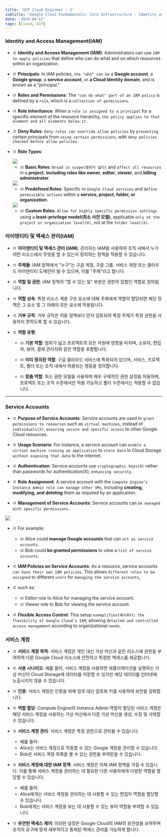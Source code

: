 ```yaml
---
title: 'GCP Cloud Engineer - 5'
subtitle: 'Google Cloud Fundamentals: Core Infrastructure - Identity and Access Management(IAM) / Service Accounts'
date: '2024-04-12'
tags: [Cloud, GCP]
---
```


### Identity and Access Management(IAM)


- ㅇ **Identity and Access Management (IAM)**: Administrators can use `IAM to apply policies` that define who can do what and on which resources within an organization.

- ㅇ **Principals**: In IAM policies, `the "who" can be` a **Google account**, a **Google group**, a **service account**, or **a Cloud Identity domain**, and is known as a "principal."

- ㅇ **Roles and Permissions**: The `"can do what" part of an IAM policy` is defined by a `role`, which is a `collection of permissions`.

- ㅇ **Role Inheritance**: When a `role is assigned to a principal` for a specific element of the resource hierarchy, `the policy applies to that element and all elements below it.`

- ㅇ **Deny Rules**: `Deny rules can override allow policies` by `preventing` certain principals from `using certain permissions`, with `deny policies checked before allow policies.`

- ㅇ **Role Types**:

  <img class='blogImage' src='/blog/basic_iam_role.png'>

  - ㅁ **Basic Roles**: `Broad in scope(범위가 넓다)` and `affect all resources` in a **project**, **including roles like owner**, **editor**, **viewer**, and **billing administrator**.

  <img class='blogImage' src='/blog/predefined_role.png'>

  - ㅁ **Predefined Roles**: Specific to `Google Cloud services` and `define permissible actions` within a **service, project, folder, or organization**.

  <img class='blogImage' src='/blog/custom_role.png'>

  - ㅁ **Custom Roles**: `Allow for highly specific permission settings` using a **least-privilege model(최소 사전 모델)**, applicable `only at the project or organization level(O)`, not at the `folder level(X)`.

### 아이덴티티 및 액세스 관리(IAM)

- ㅇ **아이덴티티 및 액세스 관리 (IAM)**: 관리자는 IAM을 사용하여 조직 내에서 누가 어떤 리소스에서 무엇을 할 수 있는지 정의하는 정책을 적용할 수 있습니다.

- ㅇ **주체들**: IAM 정책에서 "누구"는 구글 계정, 구글 그룹, 서비스 계정 또는 클라우드 아이덴티티 도메인이 될 수 있으며, 이를 "주체"라고 합니다.

- ㅇ **역할 및 권한**: IAM 정책의 "할 수 있는 일" 부분은 권한의 집합인 역할로 정의됩니다.

- ㅇ **역할 상속**: 특정 리소스 계층 구조 요소에 대해 주체에게 역할이 할당되면 해당 정책은 그 요소 및 그 아래의 모든 요소에 적용됩니다.

- ㅇ **거부 규칙**: 거부 규칙은 허용 정책보다 먼저 검토되어 특정 주체가 특정 권한을 사용하지 못하도록 할 수 있습니다.

- ㅇ **역할 유형**:

  - ㅁ **기본 역할**: 범위가 넓고 프로젝트의 모든 자원에 영향을 미치며, 소유자, 편집자, 뷰어, 결제 관리자와 같은 역할을 포함합니다.

  - ㅁ **미리 정의된 역할**: 구글 클라우드 서비스에 특화되어 있으며, 서비스, 프로젝트, 폴더 또는 조직 내에서 허용되는 행동을 정의합니다.

  - ㅁ **맞춤 역할**: 최소 권한 모델을 사용하여 매우 구체적인 권한 설정을 허용하며, 프로젝트 또는 조직 수준에서만 적용 가능하고 폴더 수준에서는 적용할 수 없습니다.

--------


### Service Accounts


- ㅇ **Purpose of Service Accounts**: Service accounts are used to `grant permissions to resources` such as `virtual machines`, instead of `individuals(X)`, `ensuring secure and specific access` to other Google Cloud resources.

- ㅇ **Usage Scenario**: For instance, a service account can `enable a virtual machine running an application` to `store data` in Cloud Storage `without exposing that data` to the internet.

- ㅇ **Authentication**: Service accounts use `cryptographic keys(O)` rather than passwords for authentication(X), `enhancing security`.

- ㅇ **Role Assignment**: A service account with the `Compute Engine’s Instance Admin role can manage other VMs`, including **creating, modifying, and deleting** them as required by an application.

- ㅇ **Management of Service Accounts**: Service accounts can `be managed with specific permissions`. 

<img class='blogImage' src='/blog/service_account.png'>

- ㅇ For example:
  - ㅁ Alice could **manage Google accounts** that can `act as service accounts`.
  - ㅁ Bob could **be granted permissions** to view a `list of service accounts`.

- ㅇ **IAM Policies on Service Accounts**: As a resource, service accounts `can have their own IAM policies`. This allows `different roles to be assigned` to different `users` for `managing the service accounts`, 
- ㅇ such as:
  - ㅁ Editor role to Alice for managing the service account.
  - ㅁ Viewer role to Bob for viewing the service account.

- ㅇ **Flexible Access Control**: This setup `exemplifies(예시하다) the flexibility of Google Cloud's IAM`, allowing `detailed and controlled access management` according to organizational `needs`.

### 서비스 계정

- ㅇ **서비스 계정 목적**: 서비스 계정은 개인 대신 가상 머신과 같은 리소스에 권한을 부여하여 다른 Google Cloud 리소스에 안전하고 특정한 액세스를 제공합니다.

- ㅇ **사용 시나리오**: 예를 들어, 서비스 계정을 사용하면 애플리케이션을 실행하는 가상 머신이 Cloud Storage에 데이터를 저장할 수 있지만 해당 데이터를 인터넷에 노출시키지 않을 수 있습니다.

- ㅇ **인증**: 서비스 계정은 인증을 위해 암호 대신 암호화 키를 사용하여 보안을 강화합니다.

- ㅇ **역할 할당**: Compute Engine의 Instance Admin 역할이 할당된 서비스 계정은 해당 서비스 계정을 사용하는 가상 머신에서 다른 가상 머신을 생성, 수정 및 삭제할 수 있습니다.

- ㅇ **서비스 계정 관리**: 서비스 계정은 특정 권한으로 관리될 수 있습니다. 
  - 예를 들어:
  - Alice는 서비스 계정으로 작동할 수 있는 Google 계정을 관리할 수 있습니다.
  - Bob은 서비스 계정 목록을 볼 수 있는 권한을 부여받을 수 있습니다.

- ㅇ **서비스 계정에 대한 IAM 정책**: 서비스 계정은 자체 IAM 정책을 가질 수 있습니다. 이를 통해 서비스 계정을 관리하는 데 필요한 다른 사용자에게 다양한 역할을 할당할 수 있습니다. 
  - 예를 들어:
  - Alice에게는 서비스 계정을 관리하는 데 사용할 수 있는 편집자 역할을 할당할 수 있습니다.
  - Bob에게는 서비스 계정을 보는 데 사용할 수 있는 뷰어 역할을 부여할 수 있습니다.

- ㅇ **유연한 액세스 제어**: 이러한 설정은 Google Cloud의 IAM의 유연성을 보여주며 조직의 요구에 맞게 세부적이고 통제된 액세스 관리를 가능하게 합니다.
